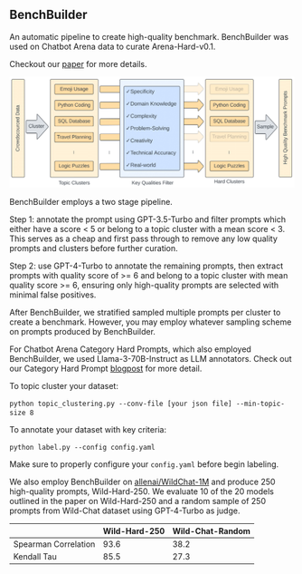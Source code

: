## BenchBuilder
An automatic pipeline to create high-quality benchmark. BenchBuilder was used on Chatbot Arena data to curate Arena-Hard-v0.1.

Checkout our [paper](https://arxiv.org/abs/2406.11939) for more details.

![BenchBuilder Pipeline](../misc/pipeline_method.png)

BenchBuilder employs a two stage pipeline.

Step 1: annotate the prompt using GPT-3.5-Turbo and filter prompts which either have a score < 5 or belong to a topic cluster with a mean score < 3. This serves as a cheap and first pass through to remove any low quality prompts and clusters before further curation. 

Step 2: use GPT-4-Turbo to annotate the remaining prompts, then extract prompts with quality score of >= 6 and belong to a topic cluster with mean quality score >= 6, ensuring only high-quality prompts are selected with minimal false positives.

After BenchBuilder, we stratified sampled multiple prompts per cluster to create a benchmark. However, you may employ whatever sampling scheme on prompts produced by BenchBuilder.

For Chatbot Arena Category Hard Prompts, which also employed BenchBuilder, we used Llama-3-70B-Instruct as LLM annotators. Check out our Category Hard Prompt [blogpost](https://lmsys.org/blog/2024-05-17-category-hard/) for more detail.

To topic cluster your dataset:
```console
python topic_clustering.py --conv-file [your json file] --min-topic-size 8
```

To annotate your dataset with key criteria:
```console
python label.py --config config.yaml
```
Make sure to properly configure your `config.yaml` before begin labeling.

We also employ BenchBuilder on [allenai/WildChat-1M](https://huggingface.co/datasets/allenai/WildChat-1M) and produce 250 high-quality prompts, Wild-Hard-250. We evaluate 10 of the 20 models outlined in the paper on Wild-Hard-250 and a random sample of 250 prompts from Wild-Chat dataset using GPT-4-Turbo as judge.

|    | Wild-Hard-250 | Wild-Chat-Random
| --- | ---- | ----
| Spearman Correlation |	93.6	|		38.2
| Kendall Tau |	85.5	|		27.3